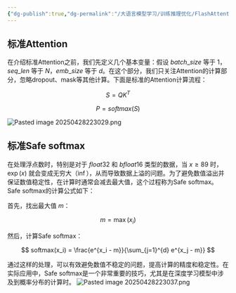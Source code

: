```yaml
---
{"dg-publish":true,"dg-permalink":"/大语言模型学习/训练推理优化/FlashAttention/标准Attention与Safe-softmax","dg-home":false,"dg-description":"在此输入笔记的描述","dg-hide":false,"dg-hide-title":false,"dg-show-backlinks":true,"dg-show-local-graph":true,"dg-show-inline-title":true,"dg-pinned":false,"dg-passphrase":"在此输入访问密码","dg-enable-mathjax":false,"dg-enable-mermaid":false,"dg-enable-uml":false,"dg-note-icon":0,"dg-enable-dataview":false,"tags":["NLP"],"permalink":"/大语言模型学习/训练推理优化/FlashAttention/标准Attention与Safe-softmax/","dgShowBacklinks":true,"dgShowLocalGraph":true,"dgShowInlineTitle":true,"dgPassFrontmatter":true,"noteIcon":0,"created":"2025-04-28T22:30:07.000+08:00","updated":"2025-04-29T11:00:58.134+08:00"}
---
```




## 标准Attention
在介绍标准Attention之前，我们先定义几个基本变量：假设 $batch\_size$ 等于 1，$seq\_len$ 等于 $N$，$emb\_size$ 等于 $d$。在这个部分，我们只关注Attention的计算部分，忽略dropout、mask等其他计算。下面是标准的Attention计算流程：

$$
S = Q K^T
$$

$$
P = softmax(S)
$$


![Pasted image 20250428223029.png](/img/user/%E9%99%84%E4%BB%B6/Pasted%20image%2020250428223029.png)



## 标准Safe softmax
在处理浮点数时，特别是对于 $float32$ 和 $bfloat16$ 类型的数据，当 $x \geq 89$ 时，$\exp(x)$ 就会变成无穷大（$\inf$），从而导致数据上溢的问题。为了避免数值溢出并保证数值稳定性，在计算时通常会减去最大值，这个过程称为Safe softmax。Safe softmax的计算公式如下：

首先，找出最大值 $m$：

$$
m = \max(x_i)
$$

然后，计算Safe softmax：

$$
softmax(x_i) = \frac{e^{x_i - m}}{\sum_{j=1}^{d} e^{x_j - m}}
$$

通过这样的处理，可以有效避免数值不稳定的问题，提高计算的精度和稳定性。在实际应用中，Safe softmax是一个非常重要的技巧，尤其是在深度学习模型中涉及到概率分布的计算时。
![Pasted image 20250428223037.png](/img/user/%E9%99%84%E4%BB%B6/Pasted%20image%2020250428223037.png)
